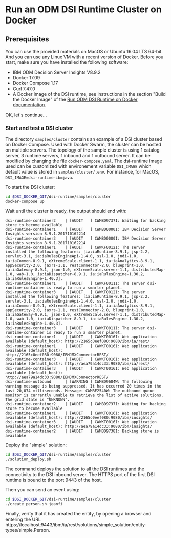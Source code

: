 # Run an ODM DSI Runtime Cluster on Docker

## Prerequisites

You can use the provided materials on MacOS or Ubuntu 16.04 LTS 64-bit. And you can use any Linux VM with a recent version of Docker. Before you start, make sure you have installed the following software:

* IBM ODM Decision Server Insights V8.9.2
* Docker 17.09
* Docker Compose 1.17
* Curl 7.47.0
* A Docker image of the DSI runtime, see instructions in the section
  "Build the Docker Image" of the [Run ODM DSI Runtime on Docker documentation](../../README.md).

OK, let's continue...

### Start and test a DSI cluster

The directory `samples/cluster` contains an example of a DSI cluster based on
Docker Compose. Used with Docker Swarm, the cluster can be hosted on multiple servers.
The topology of the sample cluster is using 1 catalog server, 3 runtime servers, 1 inbound and 1
outbound server. It can be modified by changing the file `docker-compose.yaml`.
The dsi-runtime image used can be customized with environement variable `DSI_IMAGE` which default value is stored in `samples/cluster/.env`.
For instance, for MacOS, `DSI_IMAGE=dsi-runtime-ibmjava`.

To start the DSI cluster:
```sh
cd $DSI_DOCKER_GIT/dsi-runtime/samples/cluster
docker-compose up
```

Wait until the cluster is ready, the output should end with:
```
dsi-runtime-container2    | [AUDIT   ] CWMBD9737I: Waiting for backing store to become available
dsi-runtime-container1    | [AUDIT   ] CWMBD0000I: IBM Decision Server Insights version 8.9.1.201710162214
dsi-runtime-container3    | [AUDIT   ] CWMBD0000I: IBM Decision Server Insights version 8.9.1.201710162214
dsi-runtime-container1    | [AUDIT   ] CWWKF0012I: The server installed the following features: [ia:iaRuntime-8.9.1, jsp-2.2, servlet-3.1, ia:iaRulesEngineApi-1.4.0, ssl-1.0, jndi-1.0, ia:iaCommon-8.9.1, eXtremeScale.client-1.1, ia:iaAnalytics-8.9.1, appSecurity-2.0, jaxrs-1.1, restConnector-2.0, blueprint-1.0, ia:iaGateway-8.9.1, json-1.0, eXtremeScale.server-1.1, distributedMap-1.0, wab-1.0, ia:iaDispatcher-8.9.1, ia:iaRulesEngine-1.30.2, ia:iaRulesEngine-1.40.3].
dsi-runtime-container1    | [AUDIT   ] CWWKF0011I: The server dsi-runtime-container is ready to run a smarter planet.
dsi-runtime-container3    | [AUDIT   ] CWWKF0012I: The server installed the following features: [ia:iaRuntime-8.9.1, jsp-2.2, servlet-3.1, ia:iaRulesEngineApi-1.4.0, ssl-1.0, jndi-1.0, ia:iaCommon-8.9.1, eXtremeScale.client-1.1, ia:iaAnalytics-8.9.1, appSecurity-2.0, jaxrs-1.1, restConnector-2.0, blueprint-1.0, ia:iaGateway-8.9.1, json-1.0, eXtremeScale.server-1.1, distributedMap-1.0, wab-1.0, ia:iaDispatcher-8.9.1, ia:iaRulesEngine-1.30.2, ia:iaRulesEngine-1.40.3].
dsi-runtime-container3    | [AUDIT   ] CWWKF0011I: The server dsi-runtime-container is ready to run a smarter planet.
dsi-runtime-container1    | [AUDIT   ] CWWKT0016I: Web application available (default_host): http://2165c0eef080:9080/ibm/ia/rest/
dsi-runtime-container1    | [AUDIT   ] CWWKT0016I: Web application available (default_host): http://2165c0eef080:9080/IBMJMXConnectorREST/
dsi-runtime-container3    | [AUDIT   ] CWWKT0016I: Web application available (default_host): http://aea79a14dc33:9080/ibm/ia/rest/
dsi-runtime-container3    | [AUDIT   ] CWWKT0016I: Web application available (default_host): http://aea79a14dc33:9080/IBMJMXConnectorREST/
dsi-runtime-outbound      | [WARNING ] CWMBD9684W: The following warning message is being suppressed. It has occurred 20 times in the last 20,074 milliseconds. Message: CWMBE2540W: The outbound queue monitor is currently unable to retrieve the list of active solutions. The grid state is "UNKNOWN".
dsi-runtime-container2    | [AUDIT   ] CWMBD9737I: Waiting for backing store to become available
dsi-runtime-container1    | [AUDIT   ] CWWKT0016I: Web application available (default_host): http://2165c0eef080:9080/ibm/insights/
dsi-runtime-container3    | [AUDIT   ] CWWKT0016I: Web application available (default_host): http://aea79a14dc33:9080/ibm/insights/
dsi-runtime-container2    | [AUDIT   ] CWMBD9738I: Backing store is available
```

Deploy the "simple" solution:
```sh
cd $DSI_DOCKER_GIT/dsi-runtime/samples/cluster
./solution_deploy.sh
```

The command deploys the solution to all the DSI runtimes and the connectivity to the DSI inbound
server. The HTTPS port of the first DSI runtime is bound to the port 9443 of the host.

Then you can send an event using:
```sh
cd $DSI_DOCKER_GIT/dsi-runtime/samples/cluster
./create_person.sh jeanfi
```

Finally, verify that it has created the entity, by opening a browser and entering the
URL https://localhost:9443/ibm/ia/rest/solutions/simple_solution/entity-types/simple.Person.

